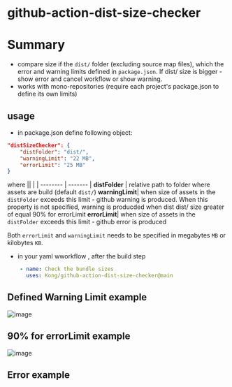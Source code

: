 # github-action-dist-size-checker

# Summary

- compare size if the `dist/` folder (excluding source map files), which the error and warning limits defined in `package.json`. If dist/ size is bigger - show error and cancel workflow or show warning.
- works with mono-repositories (require each project's package.json to define its own limits)

## usage

- in package.json define following object:

```json
"distSizeChecker": {
    "distFolder": "dist/",
    "warningLimit": "22 MB",
    "errorLimit": "25 MB"
}
```
where
||  |
| -------- | ------- |
**distFolder** | relative path to folder where assets are build (default `dist/`)
**warningLimit**| when size of assets in the `distFolder` exceeds this limit - github warning is produced. When this property is not specified, warning is producded when dist dist/ size greater of equal 90% for errorLimit
**errorLimit**| when size of assets in the `distFolder` exceeds this limit - github error is produced

Both `errorLimit` and `warningLimit` needs to be specified in megabytes `MB` or kilobytes `KB`.

- in your yaml wworkflow , after the build step

```yaml
    - name: Check the bundle sizes
      uses: Kong/github-action-dist-size-checker@main
```

## Defined Warning Limit example

![image](https://github.com/Kong/github-action-dist-size-checker/assets/4562608/28e251d4-5c7d-4e82-96bc-d9b08ce16842)

## 90% for errorLimit example

![image](https://github.com/Kong/github-action-dist-size-checker/assets/4562608/b63e84d6-5f64-412e-93e4-7e4debf8174c)


## Error example
